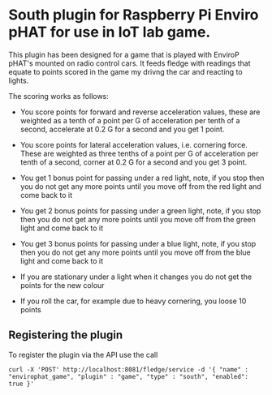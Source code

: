 South plugin for Raspberry Pi Enviro pHAT for use in IoT lab game.
==================================================================

This plugin has been designed for a game that is played with EnviroP pHAT's mounted on radio control cars. It feeds fledge with readings that equate to points scored in the game my drivng the car and reacting to lights.

The scoring works as follows:

* You score points for forward and reverse acceleration values, these are weighted as a tenth of a point per G of acceleration per tenth of a second, accelerate at 0.2 G for a second and you get 1 point.

* You score points for lateral acceleration values, i.e. cornering force. These are weighted as three tenths of a point per G of acceleration per tenth of a second, corner at 0.2 G for a second
and you get 3 point.

* You get 1 bonus point for passing under a red light, note, if you stop then you do not get any more points until you move off from the red light and come back to it

* You get 2 bonus points for passing under a green light, note, if you stop then you do not get any more points until you move off from the green light and come back to it

* You get 3 bonus points for passing under a blue light, note, if you stop then you do not get any more points until you move off from the blue light and come back to it

* If you are stationary under a light when it changes you do not get the points for the new colour

* If you roll the car, for example due to heavy cornering, you loose 10 points

Registering the plugin
----------------------

To register the plugin via the API use the call
```
curl -X 'POST' http://localhost:8081/fledge/service -d '{ "name" : "envirophat_game", "plugin" : "game", "type" : "south", "enabled": true }'
```